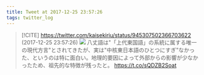 ```yaml
---
title: Tweet at 2017-12-25 23:57:26
tags: twitter_log
---
```


> [!CITE] https://twitter.com/kaisekiriu/status/945307502366703622 (2017-12-25 23:57:26)
> ![](https://twitter.com/kaisekiriu/status/945307502366703622)
> 八丈語は"「上代東国語」の系統に属する唯一の現代方言"とされてきたが、実は"中核東日本語のひとつにすぎ"なかった、というのは特に面白い。地理的要因によって外部からの影響が少なかったため、祖先的な特徴が残ったと。 https://t.co/sQDZB2Soat
